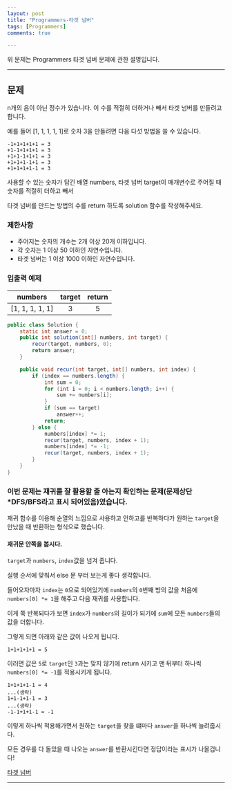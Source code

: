 ```yaml
---
layout: post
title: "Programmers-타겟 넘버"
tags: [Programmers]
comments: true

---
```


위 문제는 Programmers 타겟 넘버 문제에 관한 설명입니다.

---

## 문제

n개의 음이 아닌 정수가 있습니다. 이 수를 적절히 더하거나 빼서 타겟 넘버를 만들려고 합니다.

예를 들어 [1, 1, 1, 1, 1]로 숫자 3을 만들려면 다음 다섯 방법을 쓸 수 있습니다.

```
-1+1+1+1+1 = 3
+1-1+1+1+1 = 3
+1+1-1+1+1 = 3
+1+1+1-1+1 = 3
+1+1+1+1-1 = 3

```
사용할 수 있는 숫자가 담긴 배열 numbers, 타겟 넘버 target이 매개변수로 주어질 때 숫자를 적절히 더하고 빼서 

타겟 넘버를 만드는 방법의 수를 return 하도록 solution 함수를 작성해주세요.

### 제한사항
   *  주어지는 숫자의 개수는 2개 이상 20개 이하입니다.
   *  각 숫자는 1 이상 50 이하인 자연수입니다.
   *  타겟 넘버는 1 이상 1000 이하인 자연수입니다.

### 입출력 예제  

|      numbers      | target |   return | 
| :----------------:| :----: | :------: | 
| [1, 1, 1, 1, 1]	  |   3    |     5    | 



```java
public class Solution {
	static int answer = 0;
	public int solution(int[] numbers, int target) {
		recur(target, numbers, 0);
		return answer;
	}

	public void recur(int target, int[] numbers, int index) {
		if (index == numbers.length) {
			int sum = 0;
			for (int i = 0; i < numbers.length; i++) {
				sum += numbers[i];
			}
			if (sum == target)
				answer++;
			return;
		} else {
			numbers[index] *= 1;
			recur(target, numbers, index + 1);
			numbers[index] *= -1;
			recur(target, numbers, index + 1);
		}
	}
}
 ```

### 이번 문제는 재귀를 잘 활용할 줄 아는지 확인하는 문제(문제상단 *DFS/BFS라고 표시 되어있음)였습니다.

재귀 함수를 이용해 순열의 느낌으로 사용하고 안하고를 반복하다가 원하는 `target`을 만났을 때 반환하는 형식으로 했습니다.

#### 재귀문 안쪽을 봅시다.

`target`과 `numbers`, `index`값을 넘겨 줍니다.

실행 순서에 맞춰서 else 문 부터 보는게 좋다 생각합니다.

들어오자마자 `index`는 `0`으로 되어있기에 `numbers`의 `0`번째 방의 값을 처음에 `numbers[0] *= 1`을 해주고 다음 재귀를 사용합니다.

이게 쭉 반복되다가 보면 `index`가 `numbers`의 길이가 되기에 `sum`에 모든 `numbers`들의 값을 더합니다.

그렇게 되면 아래와 같은 값이 나오게 됩니다. 

```
1+1+1+1+1 = 5
```
이러면 값은 `5`로 `target`인 `3`과는 맞지 않기에 return 시키고 맨 뒤부터 하나씩 `numbers[0] *= -1`를 적용시키게 됩니다.

```
1+1+1+1-1 = 4
...(생략)
1+1-1+1-1 = 3
...(생략)
-1-1+1+1-1 = -1
```

이렇게 하나씩 적용해가면서 원하는 `target`을 찾을 떄마다  `answer`을 하나씩 늘려줍시다.

모든 경우를 다 돌았을 때 나오는 `answer`를 반환시킨다면 정답이라는 표시가 나올겁니다!

<a href= "https://programmers.co.kr/learn/courses/30/lessons/43165">타겟 넘버</a>

---
